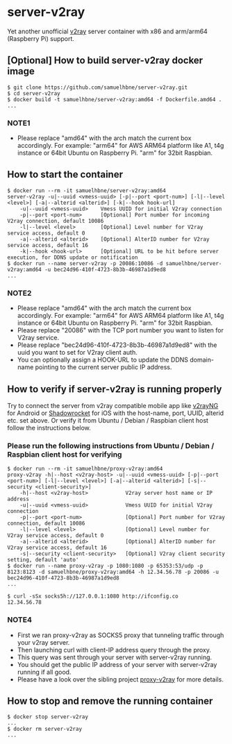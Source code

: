 # server-v2ray

Yet another unofficial [v2ray](https://github.com/v2ray) server container with x86 and arm/arm64 (Raspberry Pi) support.

## [Optional] How to build server-v2ray docker image

```shell
$ git clone https://github.com/samuelhbne/server-v2ray.git
$ cd server-v2ray
$ docker build -t samuelhbne/server-v2ray:amd64 -f Dockerfile.amd64 .
...
```

### NOTE1

- Please replace "amd64" with the arch match the current box accordingly. For example: "arm64" for AWS ARM64 platform like A1, t4g instance or 64bit Ubuntu on Raspberry Pi. "arm" for 32bit Raspbian.

## How to start the container

```shell
$ docker run --rm -it samuelhbne/server-v2ray:amd64
server-v2ray -u|--uuid <vmess-uuid> [-p|--port <port-num>] [-l|--level <level>] [-a|--alterid <alterid>] [-k|--hook hook-url]
    -u|--uuid <vmess-uuid>    Vmess UUID for initial V2ray connection
    -p|--port <port-num>      [Optional] Port number for incoming V2ray connection, default 10086
    -l|--level <level>        [Optional] Level number for V2ray service access, default 0
    -a|--alterid <alterid>    [Optional] AlterID number for V2ray service access, default 16
    -k|--hook <hook-url>      [Optional] URL to be hit before server execution, for DDNS update or notification
$ docker run --name server-v2ray -p 20086:10086 -d samuelhbne/server-v2ray:amd64 -u bec24d96-410f-4723-8b3b-46987a1d9ed8
...
```

### NOTE2

- Please replace "amd64" with the arch match the current box accordingly. For example: "arm64" for AWS ARM64 platform like A1, t4g instance or 64bit Ubuntu on Raspberry Pi. "arm" for 32bit Raspbian.
- Please replace "20086" with the TCP port number you want to listen for V2ray service.
- Please replace "bec24d96-410f-4723-8b3b-46987a1d9ed8" with the uuid you want to set for V2ray client auth.
- You can optionally assign a HOOK-URL to update the DDNS domain-name pointing to the current server public IP address.

## How to verify if server-v2ray is running properly

Try to connect the server from v2ray compatible mobile app like [v2rayNG](https://github.com/2dust/v2rayNG) for Android or [Shadowrocket](https://apps.apple.com/us/app/shadowrocket/id932747118) for iOS with the host-name, port, UUID, alterid etc. set above. Or verify it from Ubuntu / Debian / Raspbian client host follow the instructions below.

### Please run the following instructions from Ubuntu / Debian / Raspbian client host for verifying

```shell
$ docker run --rm -it samuelhbne/proxy-v2ray:amd64
proxy-v2ray -h|--host <v2ray-host> -u|--uuid <vmess-uuid> [-p|--port <port-num>] [-l|--level <level>] [-a|--alterid <alterid>] [-s|--security <client-security>]
    -h|--host <v2ray-host>            V2ray server host name or IP address
    -u|--uuid <vmess-uuid>            Vmess UUID for initial V2ray connection
    -p|--port <port-num>              [Optional] Port number for V2ray connection, default 10086
    -l|--level <level>                [Optional] Level number for V2ray service access, default 0
    -a|--alterid <alterid>            [Optional] AlterID number for V2ray service access, default 16
    -s|--security <client-security>   [Optional] V2ray client security setting, default 'auto'
$ docker run --name proxy-v2ray -p 1080:1080 -p 65353:53/udp -p 8123:8123 -d samuelhbne/proxy-v2ray:amd64 -h 12.34.56.78 -p 20086 -u bec24d96-410f-4723-8b3b-46987a1d9ed8
...

$ curl -sSx socks5h://127.0.0.1:1080 http://ifconfig.co
12.34.56.78
```

### NOTE4

- First we ran proxy-v2ray as SOCKS5 proxy that tunneling traffic through your v2ray server.
- Then launching curl with client-IP address query through the proxy.
- This query was sent through your server with server-v2ray running.
- You should get the public IP address of your server with server-v2ray running if all good.
- Please have a look over the sibling project [proxy-v2ray](https://github.com/samuelhbne/proxy-v2ray) for more details.

## How to stop and remove the running container

```shell
$ docker stop server-v2ray
...
$ docker rm server-v2ray
...
```
